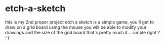 # etch-a-sketch
this is my 2nd proper project
etch a sketch is a simple game, you'll get to draw on a grid board using the mouse
you will be able to modify your drawings and the size of the grid board 
that's pretty much it... simple right ? :')
